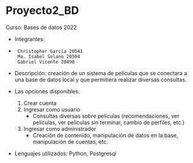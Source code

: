 # Proyecto2_BD
Curso: Bases de datos 2022
- Integrantes: 
-      Christopher García 20541
       Ma. Isabel Solano 20504
       Gabriel Vicente 20498
- Descripción: creación de un sistema de películas que se conectara a una base de datos local y que permitiera realizar diversas consultas.
- Las opciones disponibles:
    1) Crear cuenta
    2) Ingresar como usuario
        - Consultas diversas sobre películas (recomendaciones, ver películas, ver películas sin terminar, cambio de perfiles, etc.)
    4) Ingresar como administrador
        - Creación de contenido, manipulación de datos en la base, manipulación de cuentas, etc.
       
- Lenguajes utilizados: Python, Postgresql
